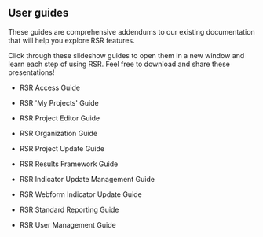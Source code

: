 ## User guides
These guides are comprehensive addendums to our existing documentation that will help you explore RSR features.

Click through these slideshow guides to open them in a new window and learn each step of using RSR. Feel free to download and share these presentations!



- RSR Access Guide

- RSR 'My Projects' Guide

- RSR Project Editor Guide

- RSR Organization Guide

- RSR Project Update Guide

- RSR Results Framework Guide

- RSR Indicator Update Management Guide

- RSR Webform Indicator Update Guide

- RSR Standard Reporting Guide

- RSR User Management Guide